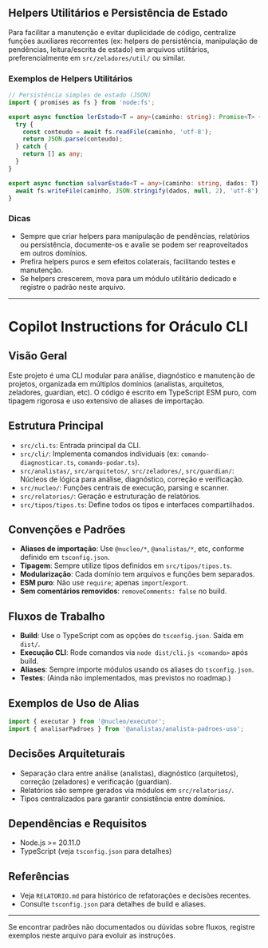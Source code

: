 ## Helpers Utilitários e Persistência de Estado

Para facilitar a manutenção e evitar duplicidade de código, centralize funções auxiliares recorrentes (ex: helpers de persistência, manipulação de pendências, leitura/escrita de estado) em arquivos utilitários, preferencialmente em `src/zeladores/util/` ou similar.

### Exemplos de Helpers Utilitários
```ts
// Persistência simples de estado (JSON)
import { promises as fs } from 'node:fs';

export async function lerEstado<T = any>(caminho: string): Promise<T> {
  try {
    const conteudo = await fs.readFile(caminho, 'utf-8');
    return JSON.parse(conteudo);
  } catch {
    return [] as any;
  }
}

export async function salvarEstado<T = any>(caminho: string, dados: T): Promise<void> {
  await fs.writeFile(caminho, JSON.stringify(dados, null, 2), 'utf-8');
}
```

### Dicas
- Sempre que criar helpers para manipulação de pendências, relatórios ou persistência, documente-os e avalie se podem ser reaproveitados em outros domínios.
- Prefira helpers puros e sem efeitos colaterais, facilitando testes e manutenção.
- Se helpers crescerem, mova para um módulo utilitário dedicado e registre o padrão neste arquivo.

---
# Copilot Instructions for Oráculo CLI

## Visão Geral
Este projeto é uma CLI modular para análise, diagnóstico e manutenção de projetos, organizada em múltiplos domínios (analistas, arquitetos, zeladores, guardian, etc). O código é escrito em TypeScript ESM puro, com tipagem rigorosa e uso extensivo de aliases de importação.

## Estrutura Principal
- `src/cli.ts`: Entrada principal da CLI.
- `src/cli/`: Implementa comandos individuais (ex: `comando-diagnosticar.ts`, `comando-podar.ts`).
- `src/analistas/`, `src/arquitetos/`, `src/zeladores/`, `src/guardian/`: Núcleos de lógica para análise, diagnóstico, correção e verificação.
- `src/nucleo/`: Funções centrais de execução, parsing e scanner.
- `src/relatorios/`: Geração e estruturação de relatórios.
- `src/tipos/tipos.ts`: Define todos os tipos e interfaces compartilhados.

## Convenções e Padrões
- **Aliases de importação**: Use `@nucleo/*`, `@analistas/*`, etc, conforme definido em `tsconfig.json`.
- **Tipagem**: Sempre utilize tipos definidos em `src/tipos/tipos.ts`.
- **Modularização**: Cada domínio tem arquivos e funções bem separados.
- **ESM puro**: Não use `require`; apenas `import`/`export`.
- **Sem comentários removidos**: `removeComments: false` no build.

## Fluxos de Trabalho
- **Build**: Use o TypeScript com as opções do `tsconfig.json`. Saída em `dist/`.
- **Execução CLI**: Rode comandos via `node dist/cli.js <comando>` após build.
- **Aliases**: Sempre importe módulos usando os aliases do `tsconfig.json`.
- **Testes**: (Ainda não implementados, mas previstos no roadmap.)

## Exemplos de Uso de Alias
```ts
import { executar } from '@nucleo/executor';
import { analisarPadroes } from '@analistas/analista-padroes-uso';
```

## Decisões Arquiteturais
- Separação clara entre análise (analistas), diagnóstico (arquitetos), correção (zeladores) e verificação (guardian).
- Relatórios são sempre gerados via módulos em `src/relatorios/`.
- Tipos centralizados para garantir consistência entre domínios.

## Dependências e Requisitos
- Node.js >= 20.11.0
- TypeScript (veja `tsconfig.json` para detalhes)

## Referências
- Veja `RELATORIO.md` para histórico de refatorações e decisões recentes.
- Consulte `tsconfig.json` para detalhes de build e aliases.

---
Se encontrar padrões não documentados ou dúvidas sobre fluxos, registre exemplos neste arquivo para evoluir as instruções.
